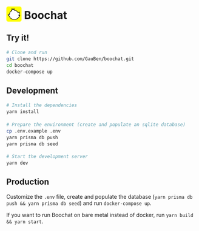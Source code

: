 # <img src="./static/boochat.svg" alt="Boochat icon" height="40" valign="bottom"> Boochat

## Try it!

```bash
# Clone and run
git clone https://github.com/GauBen/boochat.git
cd boochat
docker-compose up
```

## Development

```bash
# Install the dependencies
yarn install

# Prepare the environment (create and populate an sqlite database)
cp .env.example .env
yarn prisma db push
yarn prisma db seed

# Start the development server
yarn dev
```

## Production

Customize the `.env` file, create and populate the database (`yarn prisma db push && yarn prisma db seed`) and run `docker-compose up`.

If you want to run Boochat on bare metal instead of docker, run `yarn build && yarn start`.
